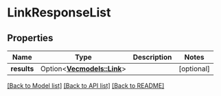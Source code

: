 # LinkResponseList

## Properties

Name | Type | Description | Notes
------------ | ------------- | ------------- | -------------
**results** | Option<[**Vec<models::Link>**](Link.md)> |  | [optional]

[[Back to Model list]](../README.md#documentation-for-models) [[Back to API list]](../README.md#documentation-for-api-endpoints) [[Back to README]](../README.md)



